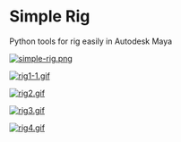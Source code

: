 # Simple Rig
 Python tools for rig easily in Autodesk Maya


[![simple-rig.png](https://i.postimg.cc/g2pt2gxs/simple-rig.png)](https://postimg.cc/4m8Q8bbH)

[![rig1-1.gif](https://i.postimg.cc/MpGyYGpC/rig1-1.gif)](https://postimg.cc/vcpgYb9h)

[![rig2.gif](https://i.postimg.cc/2jHMw1kY/rig2.gif)](https://postimg.cc/vDV08Hx2)

[![rig3.gif](https://i.postimg.cc/htmYcM94/rig3.gif)](https://postimg.cc/LJHDVtCG)

[![rig4.gif](https://i.postimg.cc/fbhrLXKc/rig4.gif)](https://postimg.cc/cvXmkvPC)
